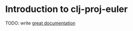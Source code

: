 # Introduction to clj-proj-euler

TODO: write [great documentation](http://jacobian.org/writing/what-to-write/)
